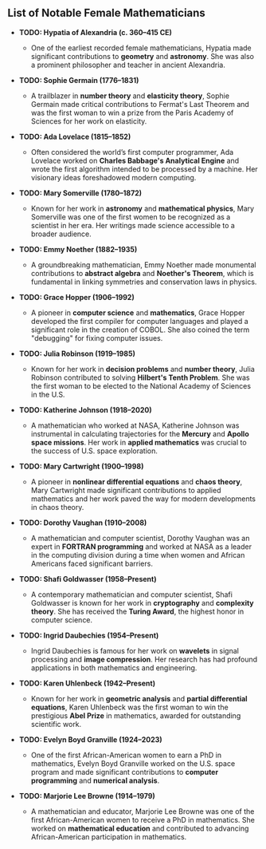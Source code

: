 ## List of Notable Female Mathematicians

- **TODO: Hypatia of Alexandria (c. 360–415 CE)**  
  - One of the earliest recorded female mathematicians, Hypatia made significant contributions to **geometry** and **astronomy**. She was also a prominent philosopher and teacher in ancient Alexandria.

- **TODO: Sophie Germain (1776–1831)**  
  - A trailblazer in **number theory** and **elasticity theory**, Sophie Germain made critical contributions to Fermat's Last Theorem and was the first woman to win a prize from the Paris Academy of Sciences for her work on elasticity.

- **TODO: Ada Lovelace (1815–1852)**  
  - Often considered the world’s first computer programmer, Ada Lovelace worked on **Charles Babbage's Analytical Engine** and wrote the first algorithm intended to be processed by a machine. Her visionary ideas foreshadowed modern computing.

- **TODO: Mary Somerville (1780–1872)**  
  - Known for her work in **astronomy** and **mathematical physics**, Mary Somerville was one of the first women to be recognized as a scientist in her era. Her writings made science accessible to a broader audience.

- **TODO: Emmy Noether (1882–1935)**  
  - A groundbreaking mathematician, Emmy Noether made monumental contributions to **abstract algebra** and **Noether's Theorem**, which is fundamental in linking symmetries and conservation laws in physics.

- **TODO: Grace Hopper (1906–1992)**  
  - A pioneer in **computer science** and **mathematics**, Grace Hopper developed the first compiler for computer languages and played a significant role in the creation of COBOL. She also coined the term "debugging" for fixing computer issues.

- **TODO: Julia Robinson (1919–1985)**  
  - Known for her work in **decision problems** and **number theory**, Julia Robinson contributed to solving **Hilbert's Tenth Problem**. She was the first woman to be elected to the National Academy of Sciences in the U.S.

- **TODO: Katherine Johnson (1918–2020)**  
  - A mathematician who worked at NASA, Katherine Johnson was instrumental in calculating trajectories for the **Mercury** and **Apollo space missions**. Her work in **applied mathematics** was crucial to the success of U.S. space exploration.

- **TODO: Mary Cartwright (1900–1998)**  
  - A pioneer in **nonlinear differential equations** and **chaos theory**, Mary Cartwright made significant contributions to applied mathematics and her work paved the way for modern developments in chaos theory.

- **TODO: Dorothy Vaughan (1910–2008)**  
  - A mathematician and computer scientist, Dorothy Vaughan was an expert in **FORTRAN programming** and worked at NASA as a leader in the computing division during a time when women and African Americans faced significant barriers.

- **TODO: Shafi Goldwasser (1958–Present)**  
  - A contemporary mathematician and computer scientist, Shafi Goldwasser is known for her work in **cryptography** and **complexity theory**. She has received the **Turing Award**, the highest honor in computer science.

- **TODO: Ingrid Daubechies (1954–Present)**  
  - Ingrid Daubechies is famous for her work on **wavelets** in signal processing and **image compression**. Her research has had profound applications in both mathematics and engineering.

- **TODO: Karen Uhlenbeck (1942–Present)**  
  - Known for her work in **geometric analysis** and **partial differential equations**, Karen Uhlenbeck was the first woman to win the prestigious **Abel Prize** in mathematics, awarded for outstanding scientific work.

- **TODO: Evelyn Boyd Granville (1924–2023)**  
  - One of the first African-American women to earn a PhD in mathematics, Evelyn Boyd Granville worked on the U.S. space program and made significant contributions to **computer programming** and **numerical analysis**.

- **TODO: Marjorie Lee Browne (1914–1979)**  
  - A mathematician and educator, Marjorie Lee Browne was one of the first African-American women to receive a PhD in mathematics. She worked on **mathematical education** and contributed to advancing African-American participation in mathematics.
